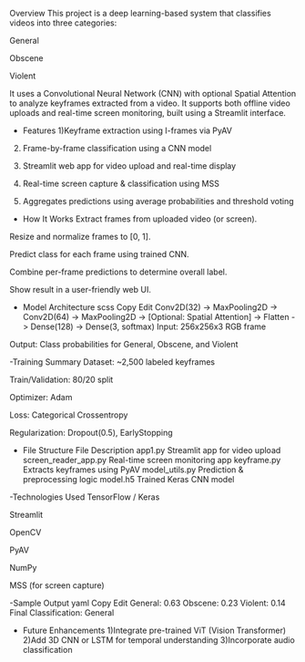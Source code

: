 Overview
This project is a deep learning-based system that classifies videos into three categories:

General

Obscene

Violent

It uses a Convolutional Neural Network (CNN) with optional Spatial Attention to analyze keyframes extracted from a video. It supports both offline video uploads and real-time screen monitoring, built using a Streamlit interface.

- Features
 1)Keyframe extraction using I-frames via PyAV

2) Frame-by-frame classification using a CNN model

3) Streamlit web app for video upload and real-time display

4) Real-time screen capture & classification using MSS

5) Aggregates predictions using average probabilities and threshold voting

- How It Works
Extract frames from uploaded video (or screen).

Resize and normalize frames to [0, 1].

Predict class for each frame using trained CNN.

Combine per-frame predictions to determine overall label.

Show result in a user-friendly web UI.

- Model Architecture
scss
Copy
Edit
Conv2D(32) -> MaxPooling2D ->
Conv2D(64) -> MaxPooling2D ->
[Optional: Spatial Attention] ->
Flatten -> Dense(128) -> Dense(3, softmax)
Input: 256x256x3 RGB frame

Output: Class probabilities for General, Obscene, and Violent

-Training Summary
Dataset: ~2,500 labeled keyframes

Train/Validation: 80/20 split

Optimizer: Adam

Loss: Categorical Crossentropy

Regularization: Dropout(0.5), EarlyStopping

- File Structure
File	Description
app1.py	Streamlit app for video upload
screen_reader_app.py	Real-time screen monitoring app
keyframe.py	Extracts keyframes using PyAV
model_utils.py	Prediction & preprocessing logic
model.h5	Trained Keras CNN model

-Technologies Used
TensorFlow / Keras

Streamlit

OpenCV

PyAV

NumPy

MSS (for screen capture)

-Sample Output
yaml
Copy
Edit
General: 0.63
Obscene: 0.23
Violent: 0.14
Final Classification: General
- Future Enhancements
1)Integrate pre-trained ViT (Vision Transformer)
2)Add 3D CNN or LSTM for temporal understanding
3)Incorporate audio classification








